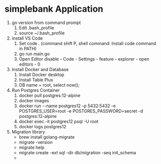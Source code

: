 # simplebank Application 

1.  go version from command prompt
    1. Edit .bash_profile
    2. source ~/.bash_profile
2.  Install VS Code
    1. Set code . (command shift P, shell command: Install code command in PATH)
    2. go run main.go
    3. Open Editor disable - Code - Settings - feature - explorer - open editors - 0
3. Install Docker and Database
    1. Install Docker desktop
    2. Install Table Plus
    3. DB name = root, select now();
4. Run Postgres Container
    1. docker pull postgres:12-alpine
    2. docker images
    3. docker run --name postgres12 -p 5432:5432 -e POSTGRES_USER=root -e POSTGRES_PASSWORD=secret -d postgres:12-alpine
    4. docker exec -it postgres12 psql -U root
    5. docker logs postgres12
5. Migration library
    - brew install golang-migrate
    - migrate -version
    - migrate help
    - migrate create -ext sql -dir db/migration -seq init_schema
    - 


